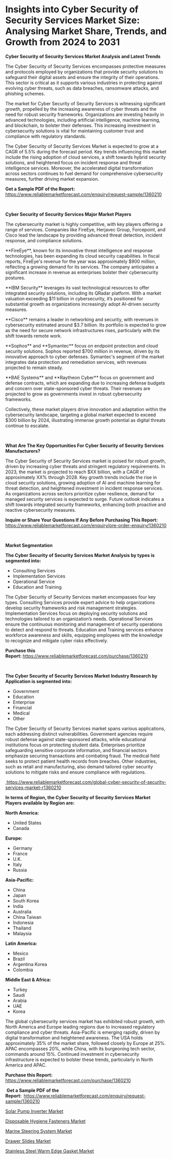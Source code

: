<p><h1>Insights into Cyber Security of Security Services Market Size: Analysing Market Share, Trends, and Growth from 2024 to 2031</h1></p><p><strong>Cyber Security of Security Services Market Analysis and Latest Trends</strong></p>
<p><p>The Cyber Security of Security Services encompasses protective measures and protocols employed by organizations that provide security solutions to safeguard their digital assets and ensure the integrity of their operations. This sector is critical as it supports various industries in protecting against evolving cyber threats, such as data breaches, ransomware attacks, and phishing schemes.</p><p>The market for Cyber Security of Security Services is witnessing significant growth, propelled by the increasing awareness of cyber threats and the need for robust security frameworks. Organizations are investing heavily in advanced technologies, including artificial intelligence, machine learning, and blockchain, to bolster their defenses. This increasing investment in cybersecurity solutions is vital for maintaining customer trust and compliance with regulatory standards.</p><p>The Cyber Security of Security Services Market is expected to grow at a CAGR of 5.5% during the forecast period. Key trends influencing this market include the rising adoption of cloud services, a shift towards hybrid security solutions, and heightened focus on incident response and threat intelligence services. Moreover, the accelerated digital transformation across sectors continues to fuel demand for comprehensive cybersecurity measures, further driving market expansion.</p></p>
<p><strong>Get a Sample PDF of the Report:&nbsp;</strong> <a href="https://www.reliablemarketforecast.com/enquiry/request-sample/1360210">https://www.reliablemarketforecast.com/enquiry/request-sample/1360210</a></p>
<p>&nbsp;</p>
<p><strong>Cyber Security of Security Services Major Market Players</strong></p>
<p><p>The cybersecurity market is highly competitive, with key players offering a range of services. Companies like FireEye, Herjavec Group, Forcepoint, and Cisco lead the landscape by providing advanced threat detection, incident response, and compliance solutions.</p><p>**FireEye**, known for its innovative threat intelligence and response technologies, has been expanding its cloud security capabilities. In fiscal reports, FireEye's revenue for the year was approximately $900 million, reflecting a growing demand for its services. The company anticipates a significant increase in revenue as enterprises bolster their cybersecurity postures.</p><p>**IBM Security** leverages its vast technological resources to offer integrated security solutions, including its QRadar platform. With a market valuation exceeding $11 billion in cybersecurity, it’s positioned for substantial growth as organizations increasingly adopt AI-driven security measures.</p><p>**Cisco** remains a leader in networking and security, with revenues in cybersecurity estimated around $3.7 billion. Its portfolio is expected to grow as the need for secure network infrastructures rises, particularly with the shift towards remote work.</p><p>**Sophos** and **Symantec** focus on endpoint protection and cloud security solutions. Sophos reported $700 million in revenue, driven by its innovative approach to cyber defenses. Symantec's segment of the market integrates data protection and remediation services, with revenues projected to remain steady.</p><p>**BAE Systems** and **Raytheon Cyber** focus on government and defense contracts, which are expanding due to increasing defense budgets and concern over state-sponsored cyber threats. Their revenues are projected to grow as governments invest in robust cybersecurity frameworks.</p><p>Collectively, these market players drive innovation and adaptation within the cybersecurity landscape, targeting a global market expected to exceed $300 billion by 2024, illustrating immense growth potential as digital threats continue to escalate.</p></p>
<p>&nbsp;</p>
<p><strong>What Are The Key Opportunities For Cyber Security of Security Services Manufacturers?</strong></p>
<p><p>The Cyber Security of Security Services market is poised for robust growth, driven by increasing cyber threats and stringent regulatory requirements. In 2023, the market is projected to reach $XX billion, with a CAGR of approximately XX% through 2028. Key growth trends include the rise in cloud security solutions, growing adoption of AI and machine learning for threat detection, and heightened investment in incident response services. As organizations across sectors prioritize cyber resilience, demand for managed security services is expected to surge. Future outlook indicates a shift towards integrated security frameworks, enhancing both proactive and reactive cybersecurity measures.</p></p>
<p><strong>Inquire or Share Your Questions If Any Before Purchasing This Report:</strong> <a href="https://www.reliablemarketforecast.com/enquiry/pre-order-enquiry/1360210">https://www.reliablemarketforecast.com/enquiry/pre-order-enquiry/1360210</a></p>
<p>&nbsp;</p>
<p><strong>Market Segmentation</strong></p>
<p><strong>The Cyber Security of Security Services Market Analysis by types is segmented into:</strong></p>
<p><ul><li>Consulting Services</li><li>Implementation Services</li><li>Operational Service</li><li>Education and Training</li></ul></p>
<p><p>The Cyber Security of Security Services market encompasses four key types. Consulting Services provide expert advice to help organizations develop security frameworks and risk management strategies. Implementation Services focus on deploying security solutions and technologies tailored to an organization’s needs. Operational Services ensure the continuous monitoring and management of security operations to detect and respond to threats. Education and Training services enhance workforce awareness and skills, equipping employees with the knowledge to recognize and mitigate cyber risks effectively.</p></p>
<p><strong>Purchase this Report:&nbsp;</strong><a href="https://www.reliablemarketforecast.com/purchase/1360210">https://www.reliablemarketforecast.com/purchase/1360210</a></p>
<p>&nbsp;</p>
<p><strong>The Cyber Security of Security Services Market Industry Research by Application is segmented into:</strong></p>
<p><ul><li>Government</li><li>Education</li><li>Enterprise</li><li>Financial</li><li>Medical</li><li>Other</li></ul></p>
<p><p>The Cyber Security of Security Services market spans various applications, each addressing distinct vulnerabilities. Government agencies require robust defense against state-sponsored attacks, while educational institutions focus on protecting student data. Enterprises prioritize safeguarding sensitive corporate information, and financial sectors emphasize securing transactions and combating fraud. The medical field seeks to protect patient health records from breaches. Other industries, such as retail and manufacturing, also demand tailored cyber security solutions to mitigate risks and ensure compliance with regulations.</p></p>
<p><a href="https://www.reliablemarketforecast.com/global-cyber-security-of-security-services-market-r1360210">&nbsp;https://www.reliablemarketforecast.com/global-cyber-security-of-security-services-market-r1360210</a></p>
<p><strong>In terms of Region, the Cyber Security of Security Services Market Players available by Region are:</strong></p>
<p>
    <p> <strong> North America: </strong>
        <ul>
            <li>United States</li>
            <li>Canada</li>
        </ul>
        </p> 
    <p> <strong> Europe: </strong>
        <ul>
            <li>Germany</li>
            <li>France</li>
            <li>U.K.</li>
            <li>Italy</li>
            <li>Russia</li>
        </ul>
        </p> 
    <p> <strong> Asia-Pacific: </strong>
        <ul>
            <li>China</li>
            <li>Japan</li>
            <li>South Korea</li>
            <li>India</li>
            <li>Australia</li>
            <li>China Taiwan</li>
            <li>Indonesia</li>
            <li>Thailand</li>
            <li>Malaysia</li>
        </ul>
        </p> 
    <p> <strong> Latin America: </strong>
        <ul>
            <li>Mexico</li>
            <li>Brazil</li>
            <li>Argentina Korea</li>
            <li>Colombia</li>
        </ul>
        </p> 
    <p> <strong> Middle East & Africa: </strong>
        <ul>
            <li>Turkey</li>
            <li>Saudi</li>
            <li>Arabia</li>
            <li>UAE</li>
            <li>Korea</li>
        </ul>
    </p>
    </p>
<p><p>The global cybersecurity services market has exhibited robust growth, with North America and Europe leading regions due to increased regulatory compliance and cyber threats. Asia-Pacific is emerging rapidly, driven by digital transformation and heightened awareness. The USA holds approximately 35% of the market share, followed closely by Europe at 25%. APAC encompasses 20%, while China, with its burgeoning tech sector, commands around 15%. Continued investment in cybersecurity infrastructure is expected to bolster these trends, particularly in North America and APAC.</p></p>
<p><strong>Purchase this Report: </strong><a href="https://www.reliablemarketforecast.com/purchase/1360210">https://www.reliablemarketforecast.com/purchase/1360210</a></p>
<p>&nbsp;<strong>Get a Sample PDF of the Report:&nbsp;&nbsp;</strong><a href="https://www.reliablemarketforecast.com/enquiry/request-sample/1360210">https://www.reliablemarketforecast.com/enquiry/request-sample/1360210</a></p>
<p><strong></strong></p>
<p><p><a href="https://www.linkedin.com/pulse/solar-pump-inverter-market-industry-landscape-growth-trajectories-jvecf?trackingId=IiEfobcmTq6OSYANLa8jSA%3D%3D">Solar Pump Inverter Market</a></p><p><a href="https://issuu.com/reportprime-2/docs/disposable-hygiene-fasteners-market_cc1ffc0a9ac0ba">Disposable Hygiene Fasteners Market</a></p><p><a href="https://www.linkedin.com/pulse/global-marine-steering-system-market-sector2024-2031-metrics-msnhf?trackingId=mZ2NqiGASMuoT6HOjrql7Q%3D%3D">Marine Steering System Market</a></p><p><a href="https://www.linkedin.com/pulse/drawer-slides-market-trends-growth-outlook-2024-2031-keyndex-rrkxf?trackingId=XSMvgwDKTp6%2BwPMKThFWfg%3D%3D">Drawer Slides Market</a></p><p><a href="https://issuu.com/reportprime-2/docs/stainless-steel-warm-edge-gasket-ma_ade6232c874497">Stainless Steel Warm Edge Gasket Market</a></p></p>